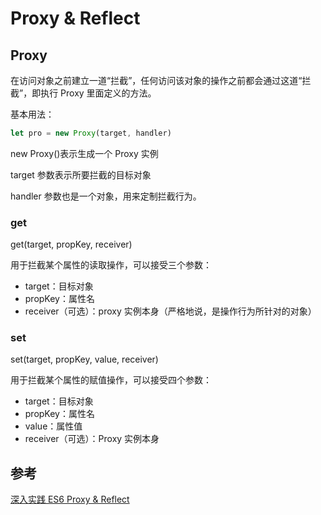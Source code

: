 # Proxy & Reflect

## Proxy

在访问对象之前建立一道“拦截”，任何访问该对象的操作之前都会通过这道“拦截”，即执行 Proxy 里面定义的方法。

基本用法：

```js
let pro = new Proxy(target, handler)
```

new Proxy()表示生成一个 Proxy 实例

target 参数表示所要拦截的目标对象

handler 参数也是一个对象，用来定制拦截行为。

### get

get(target, propKey, receiver)

用于拦截某个属性的读取操作，可以接受三个参数：

- target：目标对象
- propKey：属性名
- receiver（可选）：proxy 实例本身（严格地说，是操作行为所针对的对象）

### set

set(target, propKey, value, receiver)

用于拦截某个属性的赋值操作，可以接受四个参数：

- target：目标对象
- propKey：属性名
- value：属性值
- receiver（可选）：Proxy 实例本身

## 参考

[深入实践 ES6 Proxy & Reflect](https://zhuanlan.zhihu.com/p/60126477)
